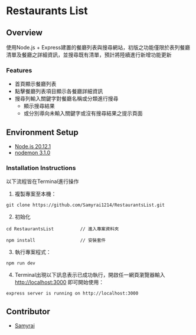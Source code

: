 # Restaurants List

## **Overview**

使用Node.js + Express建置的餐廳列表與搜尋網站，初版之功能僅限於表列餐廳清單及餐廳之詳細資訊，並搜尋既有清單，預計將陸續進行新增功能更新

### Features

- 首頁顯示餐廳列表
- 點擊餐廳列表項目顯示各餐廳詳細資訊
- 搜尋列輸入關鍵字對餐廳名稱或分類進行搜尋
    - 顯示搜尋結果
    - 或分別導向未輸入關鍵字或沒有搜尋結果之提示頁面

## **Environment Setup**

- [Node.js 20.12.1](https://nodejs.org/en/)
- [nodemon 3.1.0](https://www.npmjs.com/package/nodemon)

### **Installation Instructions**

以下流程皆在Terminal進行操作

1. 複製專案至本機：
```
git clone https://github.com/Samyrai1214/RestaurantsList.git
```
2. 初始化
```
cd RestaurantsList          // 進入專案資料夾
```
```
npm install                 // 安裝套件
```
3. 執行專案程式：
```
npm run dev
```
4. Terminal出現以下訊息表示已成功執行，開啟任一網頁瀏覽器輸入 [http://localhost:3000](http://localhost:3000) 即可開始使用：
```
express server is running on http://localhost:3000
```


## Contributor

- [Samyrai](https://github.com/Samyrai1214)
